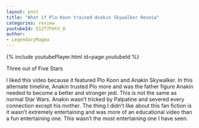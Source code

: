 ```yaml
---
layout: post
title: "What if Plo Koon trained Anakin Skywalker Reveiw"
categories: review
youtubeId: D12T7FHtV_0
author:
- LegendaryMagma
---
```


{% include youtubePlayer.html id=page.youtubeId %}


Three out of Five Stars

I liked this video because it featured Plo Koon and Anakin Skywalker. In this alternate timeline, Anakin trusted Plo more and was the father figure Anakin needed to become a better and stronger jedi. This is not the same as normal Star Wars. Anakin wasn’t tricked by Palpatine and severed every connection except his mother. The thing I didn’t like about this fan fiction is it wasn’t extremely entertaining and was more of an educational video than a fun entertaining one. This wasn’t the most entertaining one I have seen.


